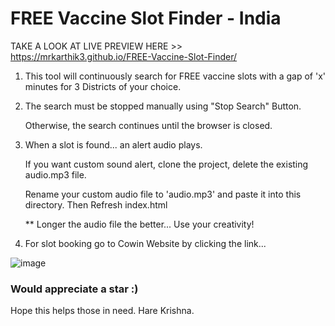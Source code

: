 # FREE Vaccine Slot Finder - India

TAKE A LOOK AT LIVE PREVIEW HERE >> https://mrkarthik3.github.io/FREE-Vaccine-Slot-Finder/ 

1. This tool will continuously search for FREE vaccine slots with a gap of 'x' minutes for 3 Districts of your choice.

2. The search must be stopped manually using "Stop Search" Button.

    Otherwise, the search continues until the browser is closed.

3. When a slot is found... an alert audio plays.

    If you want custom sound alert, clone the project, delete the existing audio.mp3 file. 

    Rename your custom audio file to 'audio.mp3' and paste it into this directory. Then Refresh index.html

    ** Longer the audio file the better... Use your creativity!

4. For slot booking go to Cowin Website by clicking the link...

![image](https://user-images.githubusercontent.com/48716076/123107703-6532bf80-d457-11eb-9315-261a3002363f.png)


    

### Would appreciate a star :) 

Hope this helps those in need. Hare Krishna.
